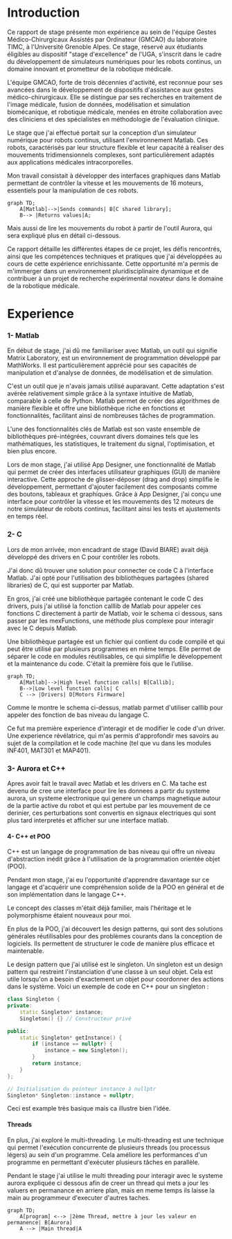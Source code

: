 # Introduction

Ce rapport de stage présente mon expérience au sein de l'équipe Gestes Médico-Chirurgicaux Assistés par Ordinateur (GMCAO) du laboratoire TIMC, à l'Université Grenoble Alpes. Ce stage, réservé aux étudiants éligibles au dispositif "stage d'excellence" de l'UGA, s'inscrit dans le cadre du développement de simulateurs numériques pour les robots continus, un domaine innovant et prometteur de la robotique médicale.

L'équipe GMCAO, forte de trois décennies d'activité, est reconnue pour ses avancées dans le développement de dispositifs d'assistance aux gestes médico-chirurgicaux. Elle se distingue par ses recherches en traitement de l'image médicale, fusion de données, modélisation et simulation biomécanique, et robotique médicale, menées en étroite collaboration avec des cliniciens et des spécialistes en méthodologie de l'évaluation clinique.

Le stage que j'ai effectué portait sur la conception d’un simulateur numérique pour robots continus, utilisant l'environnement Matlab. Ces robots, caractérisés par leur structure flexible et leur capacité à réaliser des mouvements tridimensionnels complexes, sont particulièrement adaptés aux applications médicales intracorporelles.

Mon travail consistait à développer des interfaces graphiques dans Matlab permettant de contrôler la vitesse et les mouvements de 16 moteurs, essentiels pour la manipulation de ces robots.

```{.mermaid width=400}
graph TD;
    A[Matlab]-->|Sends commands| B[C shared library];
    B--> |Returns values|A;
```

Mais aussi de lire les mouvements du robot à partir de l'outil Aurora, qui sera expliqué plus en détail ci-dessous.

Ce rapport détaille les différentes étapes de ce projet, les défis rencontrés, ainsi que les compétences techniques et pratiques que j'ai développées au cours de cette expérience enrichissante. Cette opportunité m'a permis de m'immerger dans un environnement pluridisciplinaire dynamique et de contribuer à un projet de recherche expérimental novateur dans le domaine de la robotique médicale.

# Experience

### 1- Matlab

En début de stage, j'ai dû me familiariser avec Matlab, un outil qui signifie Matrix Laboratory, est un environnement de programmation développé par MathWorks. Il est particulièrement apprécié pour ses capacités de manipulation et d'analyse de données, de modélisation et de simulation.

C'est un outil que je n'avais jamais utilisé auparavant. Cette adaptation s'est avérée relativement simple grâce à la syntaxe intuitive de Matlab, comparable à celle de Python. Matlab permet de créer des algorithmes de manière flexible et offre une bibliothèque riche en fonctions et fonctionnalités, facilitant ainsi de nombreuses tâches de programmation.

L'une des fonctionnalités clés de Matlab est son vaste ensemble de bibliothèques pré-intégrées, couvrant divers domaines tels que les mathématiques, les statistiques, le traitement du signal, l'optimisation, et bien plus encore.

Lors de mon stage, j'ai utilisé App Designer, une fonctionnalité de Matlab qui permet de créer des interfaces utilisateur graphiques (GUI) de manière interactive. Cette approche de glisser-déposer (drag and drop) simplifie le développement, permettant d'ajouter facilement des composants comme des boutons, tableaux et graphiques. Grâce à App Designer, j'ai conçu une interface pour contrôler la vitesse et les mouvements des 12 moteurs de notre simulateur de robots continus, facilitant ainsi les tests et ajustements en temps réel.

### 2- C

Lors de mon arrivée, mon encadrant de stage (David BIARE) avait déjà développé des drivers en C pour contrôler les robots.

J'ai donc dû trouver une solution pour connecter ce code C à l'interface Matlab. J'ai opté pour l'utilisation des bibliothèques partagées (shared libraries) de C, qui est supporter par Matlab.

En gros, j'ai créé une bibliothèque partagée contenant le code C des drivers, puis j'ai utilisé la fonction calllib de Matlab pour appeler ces fonctions C directement à partir de Matlab, voir le schema ci dessous, sans passer par les mexFunctions, une méthode plus complexe pour interagir avec le C depuis Matlab.

Une bibliothèque partagée est un fichier qui contient du code compilé et qui peut être utilisé par plusieurs programmes en même temps. Elle permet de séparer le code en modules réutilisables, ce qui simplifie le développement et la maintenance du code. C'était la première fois que le l’utilise.

```mermaid
graph TD;
    A[Matlab]-->|High level function calls| B[Callib];
    B-->|Low level function calls| C
    C --> |Drivers| D[Motors Firmware]
```

Comme le montre le schema ci-dessus, matlab parmet d'utiliser calllib pour appeler des fonction de bas niveau du langage C.

Ce fut ma première experience d'interagir et de modifier le code d'un driver. Une experience révélatrice, qui m'as permis d'approfondir mes savoirs au sujet de la compilation et le code machine (tel que vu dans les modules INF401, MAT301 et MAP401).

### 3- Aurora et C++

Apres avoir fait le travail avec Matlab et les drivers en C. Ma tache est devenu de cree une interface pour lire les donnees a partir du systeme aurora, un systeme electronique qui genere un champs magnetique autour de la partie active du robot et qui est pertube par les mouvement de ce derinier, ces perturbations sont convertis en signaux electriques qui sont plus tard interpretés et afficher sur une interface matlab.

#### 4- C++ et POO

C++ est un langage de programmation de bas niveau qui offre un niveau d'abstraction inédit grâce à l'utilisation de la programmation orientée objet (POO).

Pendant mon stage, j'ai eu l'opportunité d'apprendre davantage sur ce langage et d'acquérir une compréhension solide de la POO en général et de son implémentation dans le langage C++.

Le concept des classes m'était déjà familier, mais l'héritage et le polymorphisme étaient nouveaux pour moi.

En plus de la POO, j'ai découvert les design patterns, qui sont des solutions générales réutilisables pour des problèmes courants dans la conception de logiciels. Ils permettent de structurer le code de manière plus efficace et maintenable.

Le design pattern que j'ai utilisé est le singleton. Un singleton est un design pattern qui restreint l'instanciation d'une classe à un seul objet. Cela est utile lorsqu'on a besoin d'exactement un objet pour coordonner des actions dans le système. Voici un exemple de code en C++ pour un singleton :

```c++
class Singleton {
private:
    static Singleton* instance;
    Singleton() {} // Constructeur privé

public:
    static Singleton* getInstance() {
        if (instance == nullptr) {
            instance = new Singleton();
        }
        return instance;
    }
};

// Initialisation du pointeur instance à nullptr
Singleton* Singleton::instance = nullptr;
```

Ceci est example très basique mais ca illustre bien l'idée.

#### Threads

En plus, j'ai exploré le multi-threading. Le multi-threading est une technique qui permet l'exécution concurrente de plusieurs threads (ou processus légers) au sein d'un programme. Cela améliore les performances d'un programme en permettant d'exécuter plusieurs tâches en parallèle.

Pendant le stage j'ai utilise le multi threading pour interagir avec le systeme aurora expliquée ci dessous afin de creer un thread qui mets a jour les valuers en permanance en arriere plan, mais en meme temps ils laisse la main au programmeur d'executer d'autres taches.

```mermaid
graph TD;
    A[program] <--> |2ème Thread, mettre à jour les valeur en permanence| B[Aurora]
    A --> |Main thread|A
```
